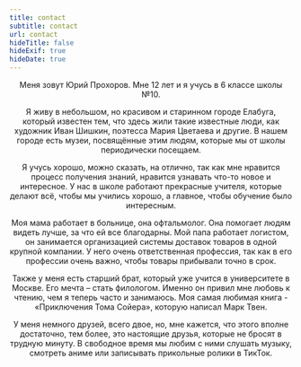 ```yaml
---
title: contact
subtitle: contact
url: contact
hideTitle: false
hideExif: true
hideDate: true
---
```


<div align="center">
	<p>
Меня зовут Юрий Прохоров. Мне 12 лет и я учусь в 6 классе школы №10.

Я живу в небольшом, но красивом и старинном городе Елабуга, который известен тем, что здесь жили такие известные люди, как художник Иван Шишкин, поэтесса Мария Цветаева и другие. В нашем городе есть музеи, посвящённые этим людям, которые мы от школы периодически посещаем.

Я учусь хорошо, можно сказать, на отлично, так как мне нравится процесс получения знаний, нравится узнавать что-то новое и интересное. У нас в школе работают прекрасные учителя, которые делают всё, чтобы мы учились хорошо, а главное, чтобы обучение было интересным.

Моя мама работает в больнице, она офтальмолог. Она помогает людям видеть лучше, за что ей все благодарны. Мой папа работает логистом, он занимается организацией системы доставок товаров в одной крупной компании. У него очень ответственная профессия, так как в его профессии очень важно, чтобы товары прибывали точно в срок.

Также у меня есть старший брат, который уже учится в университете в Москве. Его мечта – стать филологом. Именно он привил мне любовь к чтению, чем я теперь часто и занимаюсь. Моя самая любимая книга - «Приключения Тома Сойера», которую написал Марк Твен.

У меня немного друзей, всего двое, но, мне кажется, что этого вполне достаточно, тем более, это настоящие друзья, которые не бросят в трудную минуту. В свободное время мы любим с ними слушать музыку, смотреть аниме или записывать прикольные ролики в ТикТок.
	</p>
</div>
